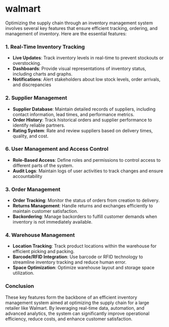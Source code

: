 # walmart

Optimizing the supply chain through an inventory management system involves several key features that ensure efficient tracking, ordering, and management of inventory. Here are the essential features:

### 1. **Real-Time Inventory Tracking**
- **Live Updates**: Track inventory levels in real-time to prevent stockouts or overstocking.
- **Dashboards**: Provide visual representations of inventory status, including charts and graphs.
- **Notifications**: Alert stakeholders about low stock levels, order arrivals, and discrepancies

### 2. **Supplier Management**
- **Supplier Database**: Maintain detailed records of suppliers, including contact information, lead times, and performance metrics.
- **Order History**: Track historical orders and supplier performance to identify reliable partners.
- **Rating System**: Rate and review suppliers based on delivery times, quality, and cost.

### 6. **User Management and Access Control**
- **Role-Based Access**: Define roles and permissions to control access to different parts of the system.
- **Audit Logs**: Maintain logs of user activities to track changes and ensure accountability

### 3. **Order Management**
- **Order Tracking**: Monitor the status of orders from creation to delivery.
- **Returns Management**: Handle returns and exchanges efficiently to maintain customer satisfaction.
- **Backordering**: Manage backorders to fulfill customer demands when inventory is not immediately available.

### 4. **Warehouse Management**
- **Location Tracking**: Track product locations within the warehouse for efficient picking and packing.
- **Barcode/RFID Integration**: Use barcode or RFID technology to streamline inventory tracking and reduce human error.
- **Space Optimization**: Optimize warehouse layout and storage space utilization.

### Conclusion
These key features form the backbone of an efficient inventory management system aimed at optimizing the supply chain for a large retailer like Walmart. By leveraging real-time data, automation, and advanced analytics, the system can significantly improve operational efficiency, reduce costs, and enhance customer satisfaction.
